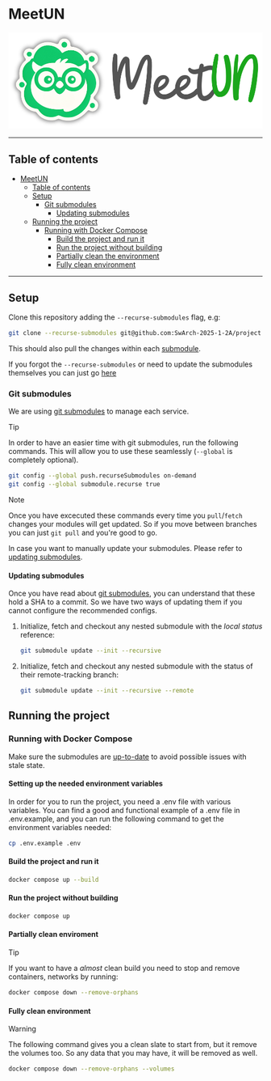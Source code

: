 # MeetUN

![Logo MeetUN](docs/meetUN.svg "MeetUN")

---

## Table of contents

- [MeetUN](#meetun)
  - [Table of contents](#table-of-contents)
  - [Setup](#setup)
    - [Git submodules](#git-submodules)
      - [Updating submodules](#updating-submodules)
  - [Running the project](#running-the-project)
    - [Running with Docker Compose](#running-with-docker-compose)
      - [Build the project and run it](#build-the-project-and-run-it)
      - [Run the project without building](#run-the-project-without-building)
      - [Partially clean the environment](#partially-clean-enviroment)
      - [Fully clean environment](#fully-clean-environment)

---

## Setup

Clone this repository adding the `--recurse-submodules` flag, e.g:

```sh
git clone --recurse-submodules git@github.com:SwArch-2025-1-2A/project.git
```

This should also pull the changes within each [submodule](#git-submodules).

If you forgot the `--recurse-submodules` or need to update the submodules themselves
you can just go [here](#updating-submodules)

### Git submodules

We are using [git submodules](https://git-scm.com/book/en/v2/Git-Tools-Submodules)
to manage each service.

> [!TIP]
> In order to have an easier time with git submodules, run the following
> commands. This will allow you to use these seamlessly (`--global` is completely
> optional).

```sh
git config --global push.recurseSubmodules on-demand
git config --global submodule.recurse true
```

> [!NOTE]
> Once you have excecuted these commands every time you `pull`/`fetch` changes
your modules will get updated. So if you move between branches you can just
`git pull` and you're good to go.

In case you want to manually update your submodules. Please refer to
[updating submodules](#updating-submodules).

#### Updating submodules

Once you have read about [git submodules](#git-submodules), you can understand
that these hold a SHA to a commit. So we have two ways of updating them if you
cannot configure the recommended configs.

1. Initialize, fetch and checkout any nested submodule with the _local status_
reference:

    ```sh
    git submodule update --init --recursive
    ```

1. Initialize, fetch and checkout any nested submodule with the status of their
remote-tracking branch:

    ```sh
    git submodule update --init --recursive --remote
    ```

## Running the project

### Running with Docker Compose

Make sure the submodules are [up-to-date](#updating-submodules) to avoid
possible issues with stale state.

#### Setting up the needed environment variables

In order for you to run the project, you need a .env file with various variables.
You can find a good and functional example of a .env file in .env.example, and you
can run the following command to get the environment variables needed:

```sh
cp .env.example .env
```

#### Build the project and run it

```sh
docker compose up --build
```

#### Run the project without building

```sh
docker compose up
```

#### Partially clean enviroment

> [!TIP]
> If you want to have a _almost_ clean build you need to stop
> and remove containers, networks by running:

```sh
docker compose down --remove-orphans
```

#### Fully clean environment

> [!WARNING]
> The following command gives you a clean slate to start from, but it
> remove the volumes too. So any data that you may have, it will be
> removed as well.

```sh
docker compose down --remove-orphans --volumes
